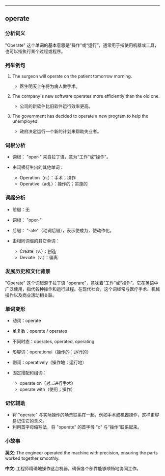 
---------------
## operate
### 分析词义
"Operate" 这个单词的基本意思是“操作”或“运行”，通常用于指使用机器或工具，也可以指执行某个过程或程序。

### 列举例句
1. The surgeon will operate on the patient tomorrow morning.
   - 医生明天上午将为病人做手术。
   
2. The company's new software operates more efficiently than the old one.
   - 公司的新软件比旧软件运行效率更高。
   
3. The government has decided to operate a new program to help the unemployed.
   - 政府决定运行一个新的计划来帮助失业者。

### 词根分析
- 词根： "oper-" 来自拉丁语，意为“工作”或“操作”。

- 由词根衍生出的其他单词：
  - Operation（n.）：手术；操作
  - Operative（adj.）：操作的；实施的

### 词缀分析
- 前缀：无
- 词根： "oper-"
- 后缀： "-ate"（动词后缀），表示使成为，使动作化。

- 由相同词缀的其它单词：
  - Create（v.）：创造
  - Deviate（v.）：偏离

### 发展历史和文化背景
"Operate" 这个词起源于拉丁语 "operare"，意味着“工作”或“操作”。它在英语中广泛使用，指代各种操作和运行过程。在现代社会，这个词经常与医疗手术、机械操作以及商业活动相关联。

### 单词变形
- 动词：operate
- 单复数：operate / operates
- 不同时态：operates, operated, operating
- 形容词：operational（操作的；运行的）
- 副词：operatively（操作地；运行地）

- 固定搭配和组词：
  - operate on（对…进行手术）
  - operate with（使用；操作）

### 记忆辅助
- 将 "operate" 与实际操作的场景联系在一起，例如手术或机器操作，这样更容易记住它的含义。
- 利用首字母缩写法，将 "operate" 的首字母 "o" 与“操作”联系起来。

### 小故事
**英文**:
The engineer operated the machine with precision, ensuring the parts worked together smoothly.

**中文**:
工程师精确地操作这台机器，确保各个部件能够顺畅地协同工作。

